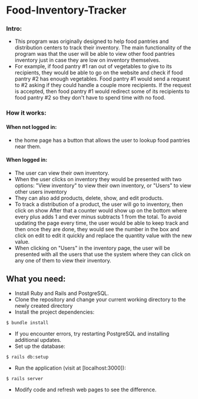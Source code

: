 # Food-Inventory-Tracker

### Intro:
  
  - This program was originally designed to help food pantries and distribution centers to track their inventory.
  The main functionality of the program was that the user will be able to view other food pantries inventory
  just in case they are low on inventory themselves. 
  - For example, if food pantry #1 ran out of vegetables to give to its recipients, they would be able to go on the website and check if food pantry #2 has enough vegetables.
  Food pantry #1 would send a request to #2 asking if they could handle a couple more recipients. If the request is accepted, then food pantry #1 would redirect some of its recipients to food pantry #2 so they don't have to spend time with no food.
 
  
### How it works:

  #### When not logged in:
  - the home page has a button that allows the user to lookup food pantries near them.
  #### When logged in: 
  - The user can view their own inventory.
  - When the user clicks on inventory they would be presented with two options: "View inventory" to view their own inventory, or "Users" to view other users inventory
  - They can also add products, delete, show, and edit products.
  - To track a distribution of a product, the user will go to inventory, then click on show After that a counter would show up on the bottom where every plus adds 1 and ever minus subtracts 1 from the total. To avoid updating the page every time, the user would be able to keep track and then once they are done, they would see the number in the box and click on edit to edit it quickly and replace the quantity value with the new value.
  - When clicking on "Users" in the inventory page, the user will be presented with all the users that use the system where they can click on any 
    one of them to view their inventory.
  
  
 ## What you need:
 - Install Ruby and Rails and PostgreSQL.
 - Clone the repository and change your current working directory to the newly created directory
 - Install the project dependencies:
```
$ bundle install
```
 - If you encounter errors, try restarting PostgreSQL and installing additional updates.
 - Set up the database:
```
$ rails db:setup
```
 - Run the application (visit at [localhost:3000]):
```
$ rails server
```
 - Modify code and refresh web pages to see the difference.
